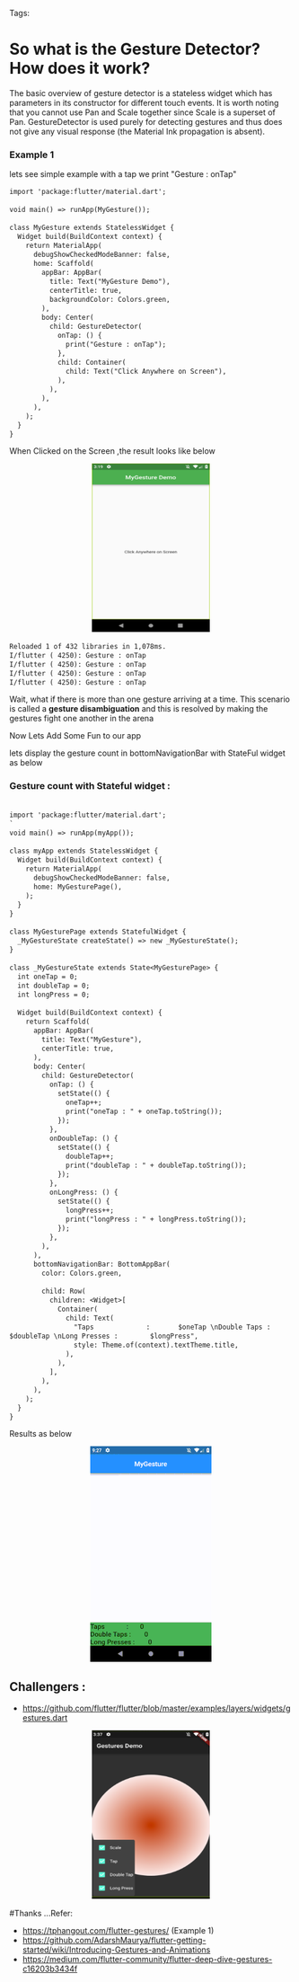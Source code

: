 
Tags: 


# So what is the Gesture Detector? How does it work?

The basic overview of gesture detector is a stateless widget which has parameters in its constructor for different touch events. It is worth noting that you cannot use Pan and Scale together since Scale is a superset of Pan. GestureDetector is used purely for detecting gestures and thus does not give any visual response (the Material Ink propagation is absent).

### Example 1

lets see simple example with a tap we print "Gesture : onTap"

```
import 'package:flutter/material.dart';

void main() => runApp(MyGesture());

class MyGesture extends StatelessWidget {
  Widget build(BuildContext context) {
    return MaterialApp(
      debugShowCheckedModeBanner: false,
      home: Scaffold(
        appBar: AppBar(
          title: Text("MyGesture Demo"),
          centerTitle: true,
          backgroundColor: Colors.green,
        ),
        body: Center(
          child: GestureDetector(
            onTap: () {
              print("Gesture : onTap");
            },
            child: Container(
              child: Text("Click Anywhere on Screen"),
            ),
          ),
        ),
      ),
    );
  }
}

```
When Clicked on the Screen ,the result looks like below

<p align="center"> 
    <img width="210" height="300" src="../Images/Gesture_a_DeviceScreen.png" alt="Tabs Demo">
 </p>


 ```
Reloaded 1 of 432 libraries in 1,078ms.
I/flutter ( 4250): Gesture : onTap
I/flutter ( 4250): Gesture : onTap
I/flutter ( 4250): Gesture : onTap
I/flutter ( 4250): Gesture : onTap
``` 

Wait, what if there is more than one gesture arriving at a time. This scenario is called a **gesture disambiguation** and this is resolved by making the gestures fight one another in the arena


Now Lets Add Some Fun to our app

lets display the gesture count in bottomNavigationBar with StateFul widget as below


### Gesture count with Stateful widget : 
```

import 'package:flutter/material.dart';
`
void main() => runApp(myApp());

class myApp extends StatelessWidget {
  Widget build(BuildContext context) {
    return MaterialApp(
      debugShowCheckedModeBanner: false,
      home: MyGesturePage(),
    );
  }
}

class MyGesturePage extends StatefulWidget {
  _MyGestureState createState() => new _MyGestureState();
}

class _MyGestureState extends State<MyGesturePage> {
  int oneTap = 0;
  int doubleTap = 0;
  int longPress = 0;

  Widget build(BuildContext context) {
    return Scaffold(
      appBar: AppBar(
        title: Text("MyGesture"),
        centerTitle: true,
      ),
      body: Center(
        child: GestureDetector(
          onTap: () {
            setState(() {
              oneTap++;
              print("oneTap : " + oneTap.toString());
            });
          },
          onDoubleTap: () {
            setState(() {
              doubleTap++;
              print("doubleTap : " + doubleTap.toString());
            });
          },
          onLongPress: () {
            setState(() {
              longPress++;
              print("longPress : " + longPress.toString());
            });
          },
        ),
      ),
      bottomNavigationBar: BottomAppBar(
        color: Colors.green,

        child: Row(
          children: <Widget>[
            Container(
              child: Text(
                "Taps             :       $oneTap \nDouble Taps :        $doubleTap \nLong Presses :        $longPress",
                style: Theme.of(context).textTheme.title,
              ),
            ),
          ],
        ),
      ),
    );
  }
}

```

Results as below 


<p align="center"> 
    <img src="../Images/TapCount.gif" alt="Tabs Demo">
 </p>



## Challengers : 

- https://github.com/flutter/flutter/blob/master/examples/layers/widgets/gestures.dart
<p align="center"> 
    <img width="210" height="300" src="../Images/Gesture_challener_a.png" alt="Tabs Demo">
 </p>
 

#Thanks ...Refer: 
 - https://tphangout.com/flutter-gestures/ (Example 1)
- https://github.com/AdarshMaurya/flutter-getting-started/wiki/Introducing-Gestures-and-Animations
 - https://medium.com/flutter-community/flutter-deep-dive-gestures-c16203b3434f
